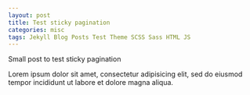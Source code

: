 ```yaml
---
layout: post
title: Test sticky pagination
categories: misc
tags: Jekyll Blog Posts Test Theme SCSS Sass HTML JS
---
```


Small post to test sticky pagination

Lorem ipsum dolor sit amet, consectetur adipisicing elit, sed do eiusmod tempor incididunt ut labore et dolore magna aliqua.
